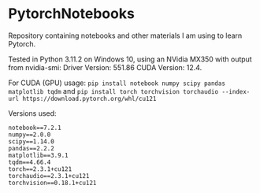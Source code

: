 # PytorchNotebooks
Repository containing notebooks and other materials I am using to learn Pytorch.

Tested in Python 3.11.2 on Windows 10, using an NVidia MX350 with output from nvidia-smi: Driver Version: 551.86 CUDA Version: 12.4.

For CUDA (GPU) usage: `pip install notebook numpy scipy pandas matplotlib tqdm` and `pip install torch torchvision torchaudio --index-url https://download.pytorch.org/whl/cu121`

Versions used:
```
notebook==7.2.1
numpy==2.0.0
scipy==1.14.0
pandas==2.2.2
matplotlib==3.9.1
tqdm==4.66.4
torch==2.3.1+cu121
torchaudio==2.3.1+cu121
torchvision==0.18.1+cu121
```